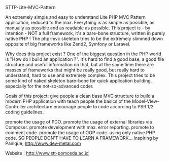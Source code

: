 STTP-Lite-MVC-Pattern

An extremely simple and easy to understand Lite PHP MVC Pattern application, reduced to the max. Everything is as simple as possible, as manually as possible and as readable as possible. This project is - by intention - NOT a full framework, it's a bare-bone structure, written in purely native PHP ! The php-mvc skeleton tries to be the extremely slimmed down opposite of big frameworks like Zend2, Symfony or Laravel.

Why does this project exist ?
One of the biggest question in the PHP world is "How do I build an application ?". It's hard to find a good base, a good file structure and useful information on that, but at the same time there are masses of frameworks that might be really good, but really hard to understand, hard to use and extremely complex. This project tries to be some kind of naked skeleton bare-bone for quick application building, especially for the not-so-advanced coder.

Goals of this project:
give people a clean base MVC structure to build a modern PHP application with teach people the basics of the Model-View-Controller architecture encourage people to code according to PSR 1/2 coding guidelines.

promote the usage of PDO.
promote the usage of external libraries via Composer.
promote development with max. error reporting.
promote to comment code.
promote the usage of OOP code.
using only native PHP code.
SO PEOPLE DON'T HAVE TO LEARN A FRAMEWORK...
Inspiring by Panique, http://www.dev-metal.com

Website : http://www.stt-pomosda.ac.id
